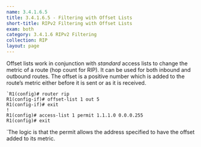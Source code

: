 ```yaml
---
name: 3.4.1.6.5
title: 3.4.1.6.5 - Filtering with Offset Lists
short-title: RIPv2 Filtering with Offset Lists
exam: both
category: 3.4.1.6 RIPv2 Filtering
collection: RIP
layout: page
---
```

Offset lists work in conjunction with *standard* access lists to change the metric of a route (hop count for RIP). It can be used for both inbound and outbound routes. The offset is a positive number which is added to the route’s metric either before it is sent or as it is received.
```
`R1(config)# router rip
R1(config-if)# offset-list 1 out 5
R1(config-if)# exit
!
R1(config)# access-list 1 permit 1.1.1.0 0.0.0.255
R1(config)# exit
```
\`The logic is that the permit allows the address specified to have the offset added to its metric.